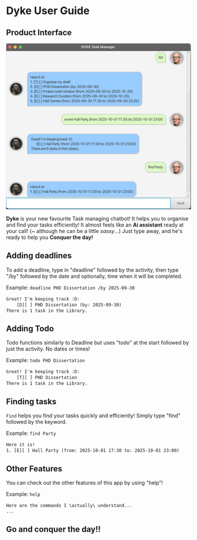 # Dyke User Guide

## Product Interface
![Ui.png](Ui.png)

**Dyke** is your new favourite Task managing chatbot! It helps you to organise and find your tasks efficiently! 
It almost feels like an **Ai assistant** ready at your call! (~ although he can be a little *sassy*...) Just type away, and he's ready to help you
**Conquer the day!**

## Adding deadlines
To add a deadline, type in "deadline" followed by the activity, then type "/by" followed by
the date and optionally, time when it will be completed.

Example: `deadline PHD Dissertation /by 2025-09-30`

```
Great! I'm keeping track :D:
    [D][ ] PHD Dissertation (by: 2025-09-30)
There is 1 task in the Library.
```

## Adding Todo

Todo functions similarly to Deadline but uses "todo" at the start followed by just the activity. No dates or times!

Example: `todo PHD Dissertation`

```
Great! I'm keeping track :D:
    [T][ ] PHD Dissertation
There is 1 task in the Library.
```

## Finding tasks

`Find` helps you find your tasks quickly and efficiently! Simply type "find" followed by the keyword.

Example: `find Party`

```
Here it is!
1. [E][ ] Hall Party (from: 2025-10-01 17:30 to: 2025-10-01 23:00)
```

## Other Features

You can check out the other features of this app by using "help"!

Example: `help`

```
Here are the commands I \actually\ understand...
...
```

## Go and conquer the day!! 
